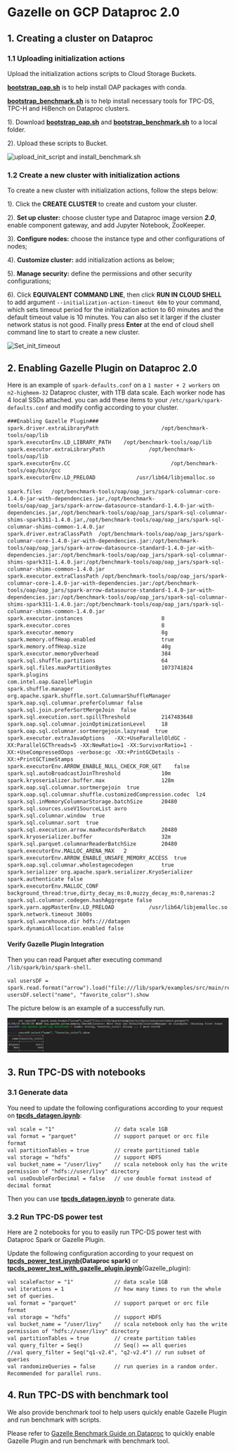 # Gazelle on GCP Dataproc 2.0

## 1. Creating a cluster on Dataproc

### 1.1 Uploading initialization actions

Upload the initialization actions scripts to Cloud Storage Buckets. 

**[bootstrap_oap.sh](../integrations/oap/dataproc/bootstrap_oap.sh)** is to help install OAP packages with conda.

**[bootstrap_benchmark.sh](../integrations/oap/dataproc/benchmark/bootstrap_benchmark.sh)** is to help install necessary tools for TPC-DS, TPC-H and HiBench on Dataproc clusters.
    
1). Download **[bootstrap_oap.sh](https://github.com/oap-project/oap-tools/blob/master/integrations/oap/dataproc/bootstrap_oap.sh)** and **[bootstrap_benchmark.sh](https://github.com/oap-project/oap-tools/blob/master/integrations/oap/dataproc/benchmark/bootstrap_benchmark.sh)** to a local folder.

2). Upload these scripts to Bucket.

![upload_init_script and install_benchmark.sh](../integrations/oap/dataproc/imgs/upload_scripts_to_bucket.png)


### 1.2 Create a new cluster with initialization actions

To create a new cluster with initialization actions, follow the steps below:

1). Click the  **CREATE CLUSTER** to create and custom your cluster.

2). **Set up cluster:** choose cluster type and Dataproc image version ***2.0***, enable component gateway, and add Jupyter Notebook, ZooKeeper.

3). **Configure nodes:** choose the instance type and other configurations of nodes;

4). **Customize cluster:** add initialization actions as below;

5). **Manage security:** define the permissions and other security configurations;

6). Click **EQUIVALENT COMMAND LINE**, then click **RUN IN CLOUD SHELL** to add argument ` --initialization-action-timeout 60m ` to your command,
    which sets timeout period for the initialization action to 60 minutes and the default timeout value is 10 minutes. You can also set it larger if the cluster network status is not good.
    Finally press **Enter** at the end of cloud shell command line to start to create a new cluster.
    
![Set_init_timeout](../integrations/oap/dataproc/imgs/set_init_timeout.png)

## 2. Enabling Gazelle Plugin on Dataproc 2.0

Here is an example of `spark-defaults.conf` on a `1 master + 2 workers` on `n2-highmem-32` Dataproc cluster, with 1TB
data scale. Each worker node has 4 local SSDs attached.
you can add these items to your `/etc/spark/spark-defaults.conf` and modify config according to your cluster.

```
###Enabling Gazelle Plugin###
spark.driver.extraLibraryPath                    /opt/benchmark-tools/oap/lib
spark.executorEnv.LD_LIBRARY_PATH    /opt/benchmark-tools/oap/lib
spark.executor.extraLibraryPath              /opt/benchmark-tools/oap/lib
spark.executorEnv.CC                                /opt/benchmark-tools/oap/bin/gcc                             
spark.executorEnv.LD_PRELOAD             /usr/lib64/libjemalloc.so

spark.files   /opt/benchmark-tools/oap/oap_jars/spark-columnar-core-1.4.0-jar-with-dependencies.jar,/opt/benchmark-tools/oap/oap_jars/spark-arrow-datasource-standard-1.4.0-jar-with-dependencies.jar,/opt/benchmark-tools/oap/oap_jars/spark-sql-columnar-shims-spark311-1.4.0.jar,/opt/benchmark-tools/oap/oap_jars/spark-sql-columnar-shims-common-1.4.0.jar
spark.driver.extraClassPath  /opt/benchmark-tools/oap/oap_jars/spark-columnar-core-1.4.0-jar-with-dependencies.jar:/opt/benchmark-tools/oap/oap_jars/spark-arrow-datasource-standard-1.4.0-jar-with-dependencies.jar:/opt/benchmark-tools/oap/oap_jars/spark-sql-columnar-shims-spark311-1.4.0.jar:/opt/benchmark-tools/oap/oap_jars/spark-sql-columnar-shims-common-1.4.0.jar
spark.executor.extraClassPath /opt/benchmark-tools/oap/oap_jars/spark-columnar-core-1.4.0-jar-with-dependencies.jar:/opt/benchmark-tools/oap/oap_jars/spark-arrow-datasource-standard-1.4.0-jar-with-dependencies.jar:/opt/benchmark-tools/oap/oap_jars/spark-sql-columnar-shims-spark311-1.4.0.jar:/opt/benchmark-tools/oap/oap_jars/spark-sql-columnar-shims-common-1.4.0.jar
spark.executor.instances                         8
spark.executor.cores                             8       
spark.executor.memory                            8g
spark.memory.offHeap.enabled                     true
spark.memory.offHeap.size                        40g
spark.executor.memoryOverhead                    384
spark.sql.shuffle.partitions                     64
spark.sql.files.maxPartitionBytes                1073741824
spark.plugins                                    com.intel.oap.GazellePlugin
spark.shuffle.manager     org.apache.spark.shuffle.sort.ColumnarShuffleManager
spark.oap.sql.columnar.preferColumnar false
spark.sql.join.preferSortMergeJoin  false
spark.sql.execution.sort.spillThreshold          2147483648
spark.oap.sql.columnar.joinOptimizationLevel     18
spark.oap.sql.columnar.sortmergejoin.lazyread  true
spark.executor.extraJavaOptions   -XX:+UseParallelOldGC -XX:ParallelGCThreads=5 -XX:NewRatio=1 -XX:SurvivorRatio=1 -XX:+UseCompressedOops -verbose:gc -XX:+PrintGCDetails -XX:+PrintGCTimeStamps
spark.executorEnv.ARROW_ENABLE_NULL_CHECK_FOR_GET    false
spark.sql.autoBroadcastJoinThreshold             10m
spark.kryoserializer.buffer.max                  128m
spark.oap.sql.columnar.sortmergejoin  true
spark.oap.sql.columnar.shuffle.customizedCompression.codec  lz4
spark.sql.inMemoryColumnarStorage.batchSize      20480
spark.sql.sources.useV1SourceList avro
spark.sql.columnar.window  true
spark.sql.columnar.sort  true
spark.sql.execution.arrow.maxRecordsPerBatch     20480
spark.kryoserializer.buffer                      32m
spark.sql.parquet.columnarReaderBatchSize        20480
spark.executorEnv.MALLOC_ARENA_MAX   2
spark.executorEnv.ARROW_ENABLE_UNSAFE_MEMORY_ACCESS  true
spark.oap.sql.columnar.wholestagecodegen         true
spark.serializer org.apache.spark.serializer.KryoSerializer
spark.authenticate false
spark.executorEnv.MALLOC_CONF                    background_thread:true,dirty_decay_ms:0,muzzy_decay_ms:0,narenas:2
spark.sql.columnar.codegen.hashAggregate false
spark.yarn.appMasterEnv.LD_PRELOAD           /usr/lib64/libjemalloc.so
spark.network.timeout 3600s
spark.sql.warehouse.dir hdfs:///datagen
spark.dynamicAllocation.enabled false

```
#### Verify Gazelle Plugin Integration

Then you can read Parquet after executing command  `/lib/spark/bin/spark-shell`.

```
val usersDF = spark.read.format("arrow").load("file:///lib/spark/examples/src/main/resources/users.parquet")
usersDF.select("name", "favorite_color").show
```
The picture below is an example of a successfully run.

![Enable_Gazelle](../integrations/oap/dataproc/imgs/enable_gazelle.png)

## 3. Run TPC-DS with notebooks

### 3.1 Generate data

You need to update the following configurations according to your request on **[tpcds_datagen.ipynb](../integrations/oap/dataproc/notebooks/tpcds_datagen_Dataproc.ipynb)**:
```
val scale = "1"                   // data scale 1GB
val format = "parquet"            // support parquet or orc file format
val partitionTables = true        // create partitioned table
val storage = "hdfs"              // support HDFS
val bucket_name = "/user/livy"    // scala notebook only has the write permission of "hdfs://user/livy" directory
val useDoubleForDecimal = false   // use double format instead of decimal format
```
Then you can use **[tpcds_datagen.ipynb](../integrations/oap/dataproc/notebooks/tpcds_datagen_Dataproc.ipynb)** to generate data.

### 3.2 Run TPC-DS power test

Here are 2 notebooks for you to easily run TPC-DS power test with Dataproc Spark or Gazelle Plugin.

Update the following configuration according to your request on **[tpcds_power_test.ipynb](../integrations/oap/dataproc/notebooks/tpcds_power_test_Dataproc.ipynb)(Dataproc spark)** or **[tpcds_power_test_with_gazelle_plugin.ipynb](../integrations/oap/dataproc/notebooks/tpcds_power_test_with_gazelle_plugin_Dataproc.ipynb)**(Gazelle_plugin):

```
val scaleFactor = "1"             // data scale 1GB
val iterations = 1                // how many times to run the whole set of queries.
val format = "parquet"            // support parquet or orc file format
val storage = "hdfs"              // support HDFS
val bucket_name = "/user/livy"    // scala notebook only has the write permission of "hdfs://user/livy" directory
val partitionTables = true        // create partition tables
val query_filter = Seq()          // Seq() == all queries
//val query_filter = Seq("q1-v2.4", "q2-v2.4") // run subset of queries
val randomizeQueries = false      // run queries in a random order. Recommended for parallel runs.
```

## 4. Run TPC-DS with benchmark tool

We also provide benchmark tool to help users quickly enable Gazelle Plugin and run benchmark with scripts.

Please refer to [Gazelle Benchmark Guide on Dataproc](../integrations/oap/dataproc/benchmark/Gazelle_on_Dataproc.md) to quickly enable Gazelle Plugin and run benchmark with benchmark tool.

